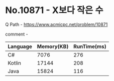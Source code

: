 # No.10871 - X보다 작은 수
Q Path - https://www.acmicpc.net/problem/10871

comment - 

Language | Memory(KB) | RunTime(ms)
------------ | ------------- | ------
C# | 7076 | 276
Kotlin | 17144 | 208
Java | 15824 | 116 